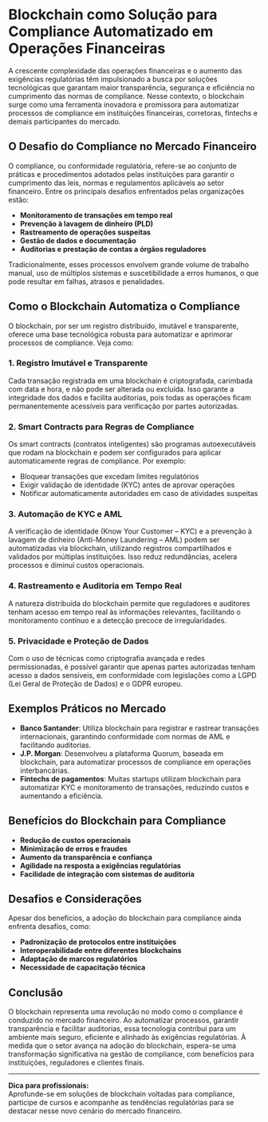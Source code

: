# Blockchain como Solução para Compliance Automatizado em Operações Financeiras

A crescente complexidade das operações financeiras e o aumento das exigências regulatórias têm impulsionado a busca por soluções tecnológicas que garantam maior transparência, segurança e eficiência no cumprimento das normas de compliance. Nesse contexto, o blockchain surge como uma ferramenta inovadora e promissora para automatizar processos de compliance em instituições financeiras, corretoras, fintechs e demais participantes do mercado.

## O Desafio do Compliance no Mercado Financeiro

O compliance, ou conformidade regulatória, refere-se ao conjunto de práticas e procedimentos adotados pelas instituições para garantir o cumprimento das leis, normas e regulamentos aplicáveis ao setor financeiro. Entre os principais desafios enfrentados pelas organizações estão:

- **Monitoramento de transações em tempo real**
- **Prevenção à lavagem de dinheiro (PLD)**
- **Rastreamento de operações suspeitas**
- **Gestão de dados e documentação**
- **Auditorias e prestação de contas a órgãos reguladores**

Tradicionalmente, esses processos envolvem grande volume de trabalho manual, uso de múltiplos sistemas e suscetibilidade a erros humanos, o que pode resultar em falhas, atrasos e penalidades.

## Como o Blockchain Automatiza o Compliance

O blockchain, por ser um registro distribuído, imutável e transparente, oferece uma base tecnológica robusta para automatizar e aprimorar processos de compliance. Veja como:

### 1. **Registro Imutável e Transparente**

Cada transação registrada em uma blockchain é criptografada, carimbada com data e hora, e não pode ser alterada ou excluída. Isso garante a integridade dos dados e facilita auditorias, pois todas as operações ficam permanentemente acessíveis para verificação por partes autorizadas.

### 2. **Smart Contracts para Regras de Compliance**

Os smart contracts (contratos inteligentes) são programas autoexecutáveis que rodam na blockchain e podem ser configurados para aplicar automaticamente regras de compliance. Por exemplo:

- Bloquear transações que excedam limites regulatórios
- Exigir validação de identidade (KYC) antes de aprovar operações
- Notificar automaticamente autoridades em caso de atividades suspeitas

### 3. **Automação de KYC e AML**

A verificação de identidade (Know Your Customer – KYC) e a prevenção à lavagem de dinheiro (Anti-Money Laundering – AML) podem ser automatizadas via blockchain, utilizando registros compartilhados e validados por múltiplas instituições. Isso reduz redundâncias, acelera processos e diminui custos operacionais.

### 4. **Rastreamento e Auditoria em Tempo Real**

A natureza distribuída do blockchain permite que reguladores e auditores tenham acesso em tempo real às informações relevantes, facilitando o monitoramento contínuo e a detecção precoce de irregularidades.

### 5. **Privacidade e Proteção de Dados**

Com o uso de técnicas como criptografia avançada e redes permissionadas, é possível garantir que apenas partes autorizadas tenham acesso a dados sensíveis, em conformidade com legislações como a LGPD (Lei Geral de Proteção de Dados) e o GDPR europeu.

## Exemplos Práticos no Mercado

- **Banco Santander**: Utiliza blockchain para registrar e rastrear transações internacionais, garantindo conformidade com normas de AML e facilitando auditorias.
- **J.P. Morgan**: Desenvolveu a plataforma Quorum, baseada em blockchain, para automatizar processos de compliance em operações interbancárias.
- **Fintechs de pagamentos**: Muitas startups utilizam blockchain para automatizar KYC e monitoramento de transações, reduzindo custos e aumentando a eficiência.

## Benefícios do Blockchain para Compliance

- **Redução de custos operacionais**
- **Minimização de erros e fraudes**
- **Aumento da transparência e confiança**
- **Agilidade na resposta a exigências regulatórias**
- **Facilidade de integração com sistemas de auditoria**

## Desafios e Considerações

Apesar dos benefícios, a adoção do blockchain para compliance ainda enfrenta desafios, como:

- **Padronização de protocolos entre instituições**
- **Interoperabilidade entre diferentes blockchains**
- **Adaptação de marcos regulatórios**
- **Necessidade de capacitação técnica**

## Conclusão

O blockchain representa uma revolução no modo como o compliance é conduzido no mercado financeiro. Ao automatizar processos, garantir transparência e facilitar auditorias, essa tecnologia contribui para um ambiente mais seguro, eficiente e alinhado às exigências regulatórias. À medida que o setor avança na adoção do blockchain, espera-se uma transformação significativa na gestão de compliance, com benefícios para instituições, reguladores e clientes finais.

---

**Dica para profissionais:**  
Aprofunde-se em soluções de blockchain voltadas para compliance, participe de cursos e acompanhe as tendências regulatórias para se destacar nesse novo cenário do mercado financeiro.